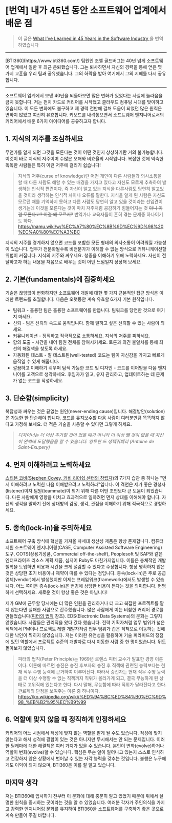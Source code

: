 # [번역] 내가 45년 동안 소프트웨어 업계에서 배운 점

> 이 글은 [What I’ve Learned in 45 Years in the Software Industry
](https://www.bti360.com/what-ive-learned-in-45-years-in-the-software-industry/)을 번역하였습니다

<hr>
[BTI360](https://www.bti360.com/) 팀원인 조엘 골드버그는 40년 넘게 소프트웨어 업계에서 일한 후 최근 은퇴했습니다. 그는 퇴사하면서 자신의 경력을 통해 얻은 몇 가지 교훈을 우리 팀과 공유했습니다. 그의 허락을 받아 여기에서 그의 지혜를 다시 공유합니다.
<hr/>

소프트웨어 업계에서 보낸 40년을 되돌아보면 많은 변화가 있었다는 사실에 놀라움을 금치 못합니다. 저는 펀치 카드로 커리어를 시작했고 클라우드 컴퓨팅 시대를 맞이하고 있습니다. 이 모든 변화에도 불구하고 제 경력 전반에 걸쳐 도움이 되었던 많은 원칙은 변하지 않았고 여전히 유효합니다. 키보드를 내려놓으면서 소프트웨어 엔지니어로서의 커리어에서 배운 6가지 아이디어를 공유하고자 합니다.

## 1. 지식의 저주를 조심하세요
무언가를 알게 되면 그것을 모른다는 것이 어떤 것인지 상상하기란 거의 불가능합니다. 이것이 바로 지식의 저주이며 수많은 오해와 비효율의 시작입니다. 복잡한 것에 익숙한 똑똑한 사람들은 특히 이런 저주에 걸리기 쉽습니다!

> 지식의 저주(curse of knowledge)란 어떤 개인이 다른 사람들과 의사소통을 할 때 다른 사람도 해할 수 있는 배경을 가지고 있다고 자신도 모르게 추측하여 발생하는 인식적 편견이다.
> 즉 자신이 알고 있는 지식을 다른사람도 당연히 알고있을 것이라 생각하는 인식적 차이나 오류를 말한다. 지식을 알게 된 사람은 자신도 모르던 때를 기억하지 못하고 다른 사람도 당연히 알고 있을 것이라는 선입견이 생기는데 이것을 모른다는 것이 마치 저주처럼 공감하기 힘들어지는 것
> ~~아니 이걸 모른다고? 이걸 왜 모르지?~~
> 번역가나 교육자들이 흔히 겪는 문제중 하나이기도 하다.
> https://namu.wiki/w/%EC%A7%80%EC%8B%9D%EC%9D%98%20%EC%A0%80%EC%A3%BC

지식의 저주를 경계하지 않으면 코드를 포함한 모든 형태의 의사소통이 어려워질 가능성이 있습니다. 업무가 전문화될수록 비전문가가 이해할 수 없는 방식으로 커뮤니케이션할 위험이 커집니다. 지식의 저주와 싸우세요. 청중을 이해하기 위해 노력하세요. 자신이 전달하고자 하는 내용을 처음으로 배우는 것이 어떤 느낌일지 상상해 보세요.

## 2. 기본(fundamentals)에 집중하세요
기술은 끊임없이 변화하지만 소프트웨어 개발에 대한 몇 가지 근본적인 접근 방식은 이러한 트렌드를 초월합니다. 다음은 오랫동안 계속 유효할 6가지 기본 원칙입니다.

- 팀워크 - 훌륭한 팀은 훌륭한 소프트웨어를 만듭니다. 팀워크를 당연한 것으로 여기지 마세요.
- 신뢰 - 팀은 신뢰의 속도로 움직입니다. 함께 일하고 싶은 신뢰할 수 있는 사람이 되세요.
- 커뮤니케이션 - 정직하고 적극적으로 소통하세요. 지식의 저주를 피하세요.
- 합의 도출 - 시간을 내어 팀원 전체를 참여시키세요. 토론과 의견 불일치를 통해 최선의 해결책을 찾도록 하세요.
- 자동화된 테스트 - 잘 테스트된(well-tested) 코드는 팀이 자신감을 가지고 빠르게 움직일 수 있게 해줍니다.
- 깔끔하고 이해하기 쉬우며 탐색 가능한 코드 및 디자인 - 코드를 이어받을 다음 엔지니어를 고객으로 생각하세요. 후임자가 읽고, 유지 관리하고, 업데이트하는 데 문제가 없는 코드를 작성하세요.

## 3. 단순함(simplicity)
복잡성과 싸우는 것은 끝없는 원인(never-ending cause)입니다. 해결방안(solution)은 가능한 한 단순해야 합니다. 코드를 유지보수할 다음 사람이 여러분만큼 똑똑하지 않다고 가정해 보세요. 더 적은 기술을 사용할 수 있다면 그렇게 하세요.

> _디자이너는 더 이상 추가할 것이 없을 때가 아니라 더 이상 뺄 것이 없을 때 자신이 완벽에 도달했음을 알 수 있습니다._
> _앙투안 드 생텍쥐페리 (Antoine de Saint-Exupery)_

## 4. 먼저 이해하려고 노력하세요
[스티븐 코비(Stephen Covey, 커비 리더쉽 센터의 창립자)](https://ko.wikipedia.org/wiki/%EC%8A%A4%ED%8B%B0%EB%B8%90_%EC%BB%A4%EB%B9%84)의 7가지 습관 중 하나는 "먼저 이해하려고 노력한 다음 이해받으려고 노력하라"입니다. 이 격언은 제가 좋은 경청자(listener)이자 팀원(teammate)이 되기 위해 다른 어떤 조언보다 큰 도움이 되었습니다. 다른 사람에게 영향을 미치고 효과적으로 일하려면 먼저 상대를 이해해야 합니다. 자신의 생각을 말하기 전에 상대방의 감정, 생각, 관점을 이해하기 위해 적극적으로 경청하세요.

## 5. 종속(lock-in)을 주의하세요
소프트웨어 구축 방식에 혁신을 가져올 차세대 생산성 제품은 항상 존재합니다. 컴퓨터 지원 소프트웨어 엔지니어링(CASE, Computer Assisted Software Engineering) 도구, COTS(상용기성품, Commercial off-the-shelf), Peoplesoft 및 SAP와 같은 엔터프라이즈 리소스 계획 제품, 심지어 Ruby도 마찬가지입니다. 이들은 총체적인 개발 철학을 도입하면 비용과 시간을 크게 절감할 수 있다고 주장합니다. 항상 명확하지 않은 것은 상당한 초기 비용이나 제약이 따를 수 있다는 점입니다. 종속(lock-in)은 주로 공급업체(vendor)에서 발생했지만 이제는 프레임워크(framework)에서도 발생할 수 있습니다. 어느 쪽이든 종속(lock-in)은 변경에 상당한 비용이 든다는 것을 의미합니다. 현명하게 선택하세요. 새로운 것이 항상 좋은 것은 아닙니다!

제가 GM에 근무할 당시에는 더 많은 인원을 관리하거나 더 크고 복잡한 프로젝트를 맡지 않는다면 실패한 사람으로 간주했습니다. 많은 사람에게 이는 비참한 커리어 경로를 만들었습니다([피터의 법칙](https://ko.wikipedia.org/wiki/%ED%94%BC%ED%84%B0%EC%9D%98_%EB%B2%95%EC%B9%99) 참조). EDS(Electronic Data Systems)의 문화는 그렇지 않았습니다. 사람들은 관리직을 왔다 갔다 했습니다. 전략 기획자처럼 업무 범위가 넓은 직책에서 PM이나 프로젝트 레벨 개발자처럼 업무 범위가 좁은 직책으로 이동하는 것에 대한 낙인이 찍히지 않았습니다. 저는 이러한 유연성을 활용하여 기술 피라미드의 정점에 있던 역할에서 프로젝트 수준의 개발자로 다시 이동한 사람 중 한 명이었습니다. 뒤도 돌아보지 않았습니다.

> 피터의 법칙(Peter Principle)는 1969년 로렌스 피터 교수가 발표한 경영 이론이다. 이론에 따르면 승진은 승진 후보자의 승진 후 직책에 관련된 능력보다는 현재 직무 수행 능력에 근거하여 이루어진다. 따라서 승진자는 현재 직무 수행 능력을 더 이상 수행할 수 없는 직책까지 직위가 올라가게 되고, 결국 무능하게 된 상태로 고위직에 있는다고 한다. 다시 말해, 무능함에 따라 직위가 달라진다고 한다. 관료제의 단점을 보여주는 이론 중 하나이다.
> https://ko.wikipedia.org/wiki/%ED%94%BC%ED%84%B0%EC%9D%98_%EB%B2%95%EC%B9%99

## 6. 역할에 맞지 않을 때 정직하게 인정하세요
커리어의 어느 시점에서 적성에 맞지 않는 역할을 맡게 될 수도 있습니다. 적성에 맞지 않는다고 해서 성격에 결함이 있는 것은 아니지만 무시해서는 안 되는 문제입니다. 이러한 딜레마에 대한 해결책은 여러 가지가 있을 수 있습니다. 본인이 변화(evolve)하거나 역할이 변화(evolve)할 수 있습니다. 핵심은 무슨 일이 일어나고 있는지 스스로 인식하고 건강하지 않은 상황에서 벗어날 수 있는 자각 능력을 갖추는 것입니다. 불행은 누구에게도 이익이 되지 않으며, BTI360은 이를 잘 알고 있습니다.

## 마지막 생각
저는 BTI360에 입사하기 전부터 이 문화에 대해 충분히 알고 있었기 때문에 위에서 설명한 원칙을 중시하는 곳이라는 것을 알 수 있었습니다. 여러분 각자가 주인의식을 가지고 강력한 엔지니어링 문화를 유지하여 BTI360을 소프트웨어를 구축하기 좋은 곳으로 계속 만들어 주길 바랍니다.